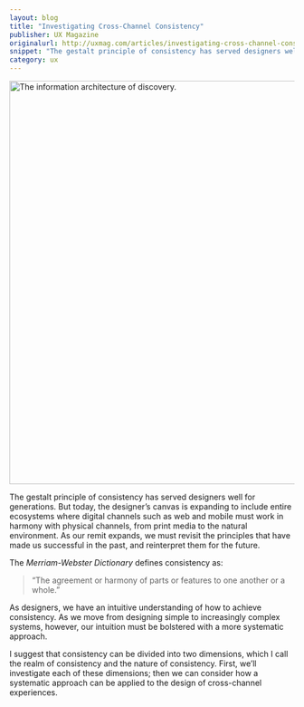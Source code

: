 ```yaml
---
layout: blog
title: "Investigating Cross-Channel Consistency"
publisher: UX Magazine
originalurl: http://uxmag.com/articles/investigating-cross-channel-consistency
snippet: "The gestalt principle of consistency has served designers well for generations. But today, the designer’s canvas is expanding to include entire ecosystems where digital channels such as web and mobile must work in harmony with physical channels, from print media to the natural environment. As our remit expands, we must revisit the principles that have made us successful in the past, and reinterpret them for the future."
category: ux
---
```


<img src="http://tylertate.com/resources/images/2012-12-21/ecosystem.png" width="712" class="twothirds-width" alt="The information architecture of discovery." />

The gestalt principle of consistency has served designers well for generations. But today, the designer’s canvas is expanding to include entire ecosystems where digital channels such as web and mobile must work in harmony with physical channels, from print media to the natural environment. As our remit expands, we must revisit the principles that have made us successful in the past, and reinterpret them for the future.

The _Merriam-Webster Dictionary_ defines consistency as:

> “The agreement or harmony of parts or features to one another or a whole.”

As designers, we have an intuitive understanding of how to achieve consistency. As we move from designing simple to increasingly complex systems, however, our intuition must be bolstered with a more systematic approach.

I suggest that consistency can be divided into two dimensions, which I call the realm of consistency and the nature of consistency. First, we’ll investigate each of these dimensions; then we can consider how a systematic approach can be applied to the design of cross-channel experiences.